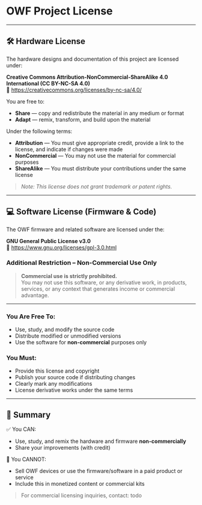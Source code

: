 # OWF Project License

---

## 🛠️ Hardware License

The hardware designs and documentation of this project are licensed under:

**Creative Commons Attribution-NonCommercial-ShareAlike 4.0 International (CC BY-NC-SA 4.0)**  
🔗 https://creativecommons.org/licenses/by-nc-sa/4.0/

You are free to:

- **Share** — copy and redistribute the material in any medium or format  
- **Adapt** — remix, transform, and build upon the material  

Under the following terms:

- **Attribution** — You must give appropriate credit, provide a link to the license, and indicate if changes were made  
- **NonCommercial** — You may not use the material for commercial purposes  
- **ShareAlike** — You must distribute your contributions under the same license

> _Note: This license does not grant trademark or patent rights._

---

## 💻 Software License (Firmware & Code)

The OWF firmware and related software are licensed under the:

**GNU General Public License v3.0**  
🔗 https://www.gnu.org/licenses/gpl-3.0.html

### Additional Restriction – Non-Commercial Use Only

> **Commercial use is strictly prohibited.**  
> You may not use this software, or any derivative work, in products, services, or any context that generates income or commercial advantage.

---

### You Are Free To:

- Use, study, and modify the source code  
- Distribute modified or unmodified versions  
- Use the software for **non-commercial** purposes only

### You Must:

- Provide this license and copyright  
- Publish your source code if distributing changes  
- Clearly mark any modifications  
- License derivative works under the same terms

---

## 📌 Summary

✅ You CAN:
- Use, study, and remix the hardware and firmware **non-commercially**
- Share your improvements (with credit)

🚫 You CANNOT:
- Sell OWF devices or use the firmware/software in a paid product or service
- Include this in monetized content or commercial kits

> For commercial licensing inquiries, contact: todo
